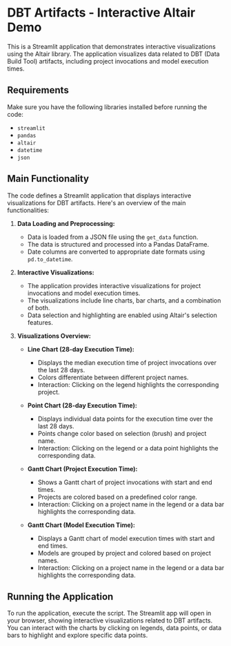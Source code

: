 # DBT Artifacts - Interactive Altair Demo

This is a Streamlit application that demonstrates interactive visualizations using the Altair library. The application visualizes data related to DBT (Data Build Tool) artifacts, including project invocations and model execution times.

## Requirements

Make sure you have the following libraries installed before running the code:

- `streamlit`
- `pandas`
- `altair`
- `datetime`
- `json`

## Main Functionality

The code defines a Streamlit application that displays interactive visualizations for DBT artifacts. Here's an overview of the main functionalities:

1. **Data Loading and Preprocessing:**
    - Data is loaded from a JSON file using the `get_data` function.
    - The data is structured and processed into a Pandas DataFrame.
    - Date columns are converted to appropriate date formats using `pd.to_datetime`.

2. **Interactive Visualizations:**
    - The application provides interactive visualizations for project invocations and model execution times.
    - The visualizations include line charts, bar charts, and a combination of both.
    - Data selection and highlighting are enabled using Altair's selection features.

3. **Visualizations Overview:**
    - **Line Chart (28-day Execution Time):**
        - Displays the median execution time of project invocations over the last 28 days.
        - Colors differentiate between different project names.
        - Interaction: Clicking on the legend highlights the corresponding project.
        
    - **Point Chart (28-day Execution Time):**
        - Displays individual data points for the execution time over the last 28 days.
        - Points change color based on selection (brush) and project name.
        - Interaction: Clicking on the legend or a data point highlights the corresponding data.
        
    - **Gantt Chart (Project Execution Time):**
        - Shows a Gantt chart of project invocations with start and end times.
        - Projects are colored based on a predefined color range.
        - Interaction: Clicking on a project name in the legend or a data bar highlights the corresponding data.
        
    - **Gantt Chart (Model Execution Time):**
        - Displays a Gantt chart of model execution times with start and end times.
        - Models are grouped by project and colored based on project names.
        - Interaction: Clicking on a project name in the legend or a data bar highlights the corresponding data.

## Running the Application

To run the application, execute the script. The Streamlit app will open in your browser, showing interactive visualizations related to DBT artifacts. You can interact with the charts by clicking on legends, data points, or data bars to highlight and explore specific data points.